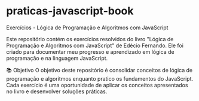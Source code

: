 # praticas-javascript-book
Exercícios - Lógica de Programação e Algoritmos com JavaScript

Este repositório contém os exercícios resolvidos do livro "Lógica de Programação e Algoritmos com JavaScript" de Edécio Fernando. Ele foi criado para documentar meu progresso e aprendizado em lógica de programação e na linguagem JavaScript.

📚 Objetivo
O objetivo deste repositório é consolidar conceitos de lógica de programação e algoritmos enquanto pratico os fundamentos do JavaScript. Cada exercício é uma oportunidade de aplicar os conceitos apresentados no livro e desenvolver soluções práticas.
